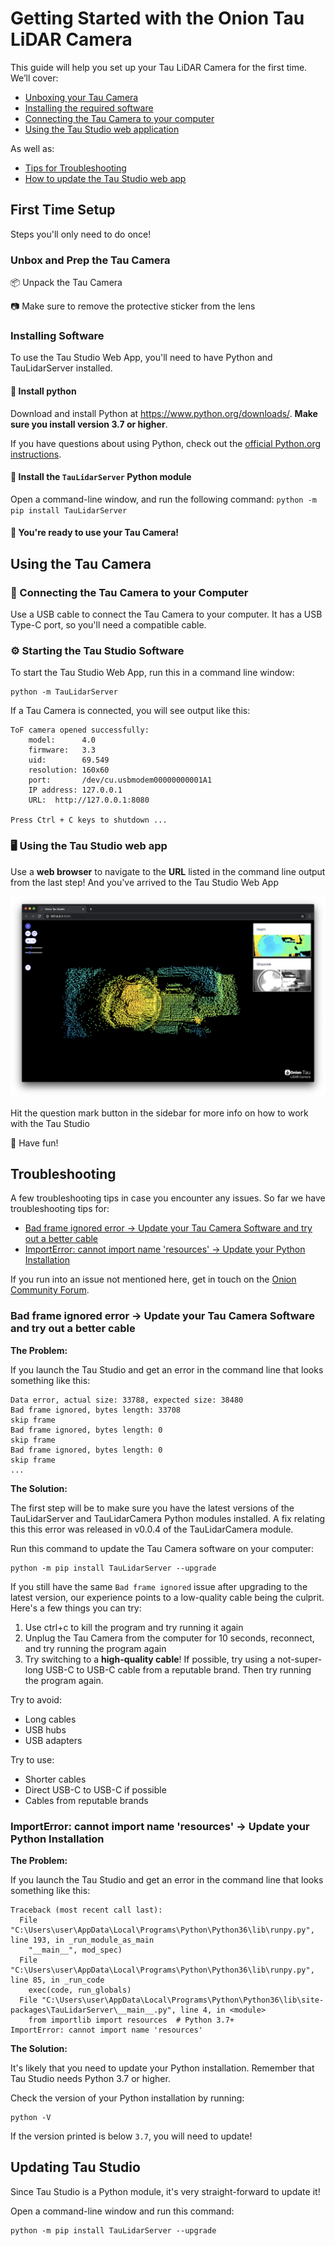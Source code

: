 # Getting Started with the Onion Tau LiDAR Camera

This guide will help you set up your Tau LiDAR Camera for the first time. We’ll cover:

* [Unboxing your Tau Camera](#unbox-and-prep-the-tau-camera)
* [Installing the required software](#installing-software)
* [Connecting the Tau Camera to your computer](#using-the-tau-camera)
* [Using the Tau Studio web application](#using-the-tau-camera)

As well as:

* [Tips for Troubleshooting](#troubleshooting)
* [How to update the Tau Studio web app](#updating-tau-studio)

## First Time Setup

Steps you'll only need to do once!

### Unbox and Prep the Tau Camera

📦 Unpack the Tau Camera

📷 Make sure to remove the protective sticker from the lens

### Installing Software

To use the Tau Studio Web App, you'll need to have Python and TauLidarServer installed.

#### 🐍 Install python
Download and install Python at https://www.python.org/downloads/. **Make sure you install version 3.7 or higher**.

If you have questions about using Python, check out the [official Python.org  instructions](https://docs.python.org/3/using/index.html).

#### 📩 Install the `TauLidarServer` Python module

Open a command-line window, and run the following command:
`python -m pip install TauLidarServer`

#### 🥳 You're ready to use your Tau Camera!

## Using the Tau Camera

### 📸 Connecting the Tau Camera to your Computer

Use a USB cable to connect the Tau Camera to your computer. It has a USB Type-C port, so you'll need a compatible cable.

### ⚙️ Starting the Tau Studio Software

To start the Tau Studio Web App, run this in a command line window:

```
python -m TauLidarServer
```

If a Tau Camera is connected, you will see output like this:

```
ToF camera opened successfully:
    model:      4.0
    firmware:   3.3
    uid:        69.549
    resolution: 160x60
    port:       /dev/cu.usbmodem00000000001A1
    IP address: 127.0.0.1
    URL:  http://127.0.0.1:8080

Press Ctrl + C keys to shutdown ...
```

### 🖥 Using the Tau Studio web app

Use a **web browser** to navigate to the **URL** listed in the command line output from the last step! And you've arrived to the Tau Studio Web App

![Onion Tau Studio Web App](img/onion-tau-studio-00.png)

Hit the question mark button in the sidebar for more info on how to work with the Tau Studio

🍻 Have fun!

## Troubleshooting

A few troubleshooting tips in case you encounter any issues. So far we have troubleshooting tips for:

* [Bad frame ignored error -> Update your Tau Camera Software and try out a better cable](#bad-frame-ignored-error---update-your-tau-camera-software-and-try-out-a-better-cable)
* [ImportError: cannot import name 'resources' -> Update your Python Installation](#importerror-cannot-import-name-resources---update-your-python-installation)

If you run into an issue not mentioned here, get in touch on the [Onion Community Forum](https://community.onion.io/category/11/tau-camera-corner).


### Bad frame ignored error -> Update your Tau Camera Software and try out a better cable

**The Problem:**

If you launch the Tau Studio and get an error in the command line that looks something like this:

```
Data error, actual size: 33788, expected size: 38480
Bad frame ignored, bytes length: 33708
skip frame
Bad frame ignored, bytes length: 0
skip frame
Bad frame ignored, bytes length: 0
skip frame
...
```

**The Solution:**

The first step will be to make sure you have the latest versions of the TauLidarServer and TauLidarCamera Python modules installed. A fix relating this this error was released in v0.0.4 of the TauLidarCamera module.

Run this command to update the Tau Camera software on your computer:

```
python -m pip install TauLidarServer --upgrade
```

If you still have the same `Bad frame ignored` issue after upgrading to the latest version, our experience points to a low-quality cable being the culprit. Here's a few things you can try:

1. Use ctrl+c to kill the program and try running it again
2. Unplug the Tau Camera from the computer for 10 seconds, reconnect, and try running the program again
3. Try switching to a **high-quality cable**! If possible, try using a not-super-long USB-C to USB-C cable from a reputable brand. Then try running the program again.

Try to avoid:

* Long cables
* USB hubs
* USB adapters

Try to use:

* Shorter cables
* Direct USB-C to USB-C if possible
* Cables from reputable brands

### ImportError: cannot import name 'resources' -> Update your Python Installation

**The Problem:**

If you launch the Tau Studio and get an error in the command line that looks something like this:

```
Traceback (most recent call last):
  File "C:\Users\user\AppData\Local\Programs\Python\Python36\lib\runpy.py", line 193, in _run_module_as_main
    "__main__", mod_spec)
  File "C:\Users\user\AppData\Local\Programs\Python\Python36\lib\runpy.py", line 85, in _run_code
    exec(code, run_globals)
  File "C:\Users\user\AppData\Local\Programs\Python\Python36\lib\site-packages\TauLidarServer\__main__.py", line 4, in <module>
    from importlib import resources  # Python 3.7+
ImportError: cannot import name 'resources'
```

**The Solution:**

It's likely that you need to update your Python installation. Remember that Tau Studio needs Python 3.7 or higher.

Check the version of your Python installation by running:

```
python -V
```

If the version printed is below `3.7`, you will need to update!

## Updating Tau Studio

Since Tau Studio is a Python module, it's very straight-forward to update it!

Open a command-line window and run this command:

```
python -m pip install TauLidarServer --upgrade
```
